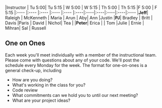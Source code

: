 |Instructor | Tu 5:00| Tu 5:15 | W 5:00 | W 5:15 | Th 5:00 | Th 5:15 |F 5:00 | F 5:15
|:----    |:----  |:----  |:----  |:---- |:----|:----|:----|:----|:----|:----
|__Jeff__| Raleigh | McKenneth | Maria | Arun | Aby| Ann |Justin
|__PJ__| Bradley | Britt | Davis |Paris  | David   | Nichol| Tea | 
|__Peter__| Erica |  | Tom |Julie | Ernie  | Mihran| Sal | Russell

## One on Ones
Each week you'll meet individually with a member of the instructional team.  Please come with questions about any of your code. We'll post the schedule every Monday for the week. The format for one-on-ones is a general check-up, including

- How are you doing?
- What's working in the class for you?
- Code review
- What commitments can we hold you to until our next meeting?
- What are your project ideas?
